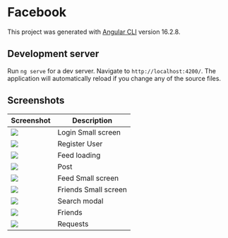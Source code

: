 # Facebook

This project was generated with [Angular CLI](https://github.com/angular/angular-cli) version 16.2.8.

## Development server

Run `ng serve` for a dev server. Navigate to `http://localhost:4200/`. The application will automatically reload if you change any of the source files.

## Screenshots

| Screenshot | Description |
|---|---|
| ![](screenshots/frontend_1.png) | Login Small screen |
| ![](screenshots/frontend_2.png) | Register User |
| ![](screenshots/frontend_3.png) | Feed loading |
| ![](screenshots/frontend_4.png) | Post |
| ![](screenshots/frontend_5.png) | Feed Small screen |
| ![](screenshots/frontend_6.png) | Friends Small screen |
| ![](screenshots/frontend_7.png) | Search modal |
| ![](screenshots/frontend_8.png) | Friends |
| ![](screenshots/frontend_9.png) | Requests |